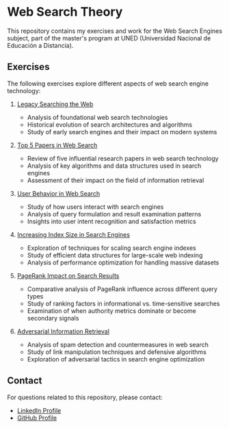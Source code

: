 # Web Search Theory

This repository contains my exercises and work for the Web Search Engines subject, part of the master's program at UNED (Universidad Nacional de Educación a Distancia).

## Exercises

The following exercises explore different aspects of web search engine technology:

1. [Legacy Searching the Web](01_legacy_searching_the_web_paper.pdf)
   - Analysis of foundational web search technologies
   - Historical evolution of search architectures and algorithms
   - Study of early search engines and their impact on modern systems

2. [Top 5 Papers in Web Search](02_top5_papers_web_search.pdf)
   - Review of five influential research papers in web search technology
   - Analysis of key algorithms and data structures used in search engines
   - Assessment of their impact on the field of information retrieval

3. [User Behavior in Web Search](03_user_behavior_in_web_search.pdf)
   - Study of how users interact with search engines
   - Analysis of query formulation and result examination patterns
   - Insights into user intent recognition and satisfaction metrics

4. [Increasing Index Size in Search Engines](04_increasing_index_size_in_search_engine.pdf)
   - Exploration of techniques for scaling search engine indexes
   - Study of efficient data structures for large-scale web indexing
   - Analysis of performance optimization for handling massive datasets

5. [PageRank Impact on Search Results](05_pagerank_impact_search.pdf)
   - Comparative analysis of PageRank influence across different query types
   - Study of ranking factors in informational vs. time-sensitive searches
   - Examination of when authority metrics dominate or become secondary signals

6. [Adversarial Information Retrieval](06_adversarial_information_retrieval.pdf)
   - Analysis of spam detection and countermeasures in web search
   - Study of link manipulation techniques and defensive algorithms
   - Exploration of adversarial tactics in search engine optimization

## Contact

For questions related to this repository, please contact:
- [LinkedIn Profile](https://www.linkedin.com/in/alvaro-francisco-gil/)
- [GitHub Profile](https://github.com/alvaro-francisco-gil) 